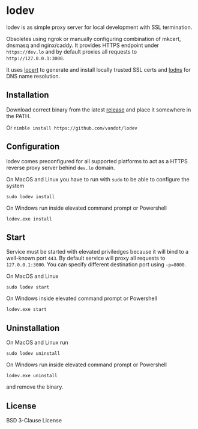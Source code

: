 # lodev
lodev is as simple proxy server for local development with SSL termination.

Obsoletes using ngrok or manually configuring combination of mkcert, dnsmasq and nginx/caddy. It provides HTTPS endpoint under `https://dev.lo` and by default proxies all requests to `http://127.0.0.1:3000`.

It uses [locert](https://github.com/vandot/locert) to generate and install locally trusted SSL certs and [lodns](https://github.com/vandot/lodns) for DNS name resolution.

## Installation
Download correct binary from the latest [release](https://github.com/vandot/lodev/releases) and place it somewhere in the PATH.

Or `nimble install https://github.com/vandot/lodev`

## Configuration
lodev comes preconfigured for all supported platforms to act as a HTTPS reverse proxy server behind `dev.lo` domain.

On MacOS and Linux you have to run with `sudo` to be able to configure the system
```
sudo lodev install
```
On Windows run inside elevated command prompt or Powershell
```
lodev.exe install
```

## Start
Service must be started with elevated priviledges because it will bind to a well-known port `443`. By default service will proxy all requests to `127.0.0.1:3000`. You can specify different destination port using `-p=8000`.

On MacOS and Linux
```
sudo lodev start
```
On Windows inside elevated command prompt or Powershell
```
lodev.exe start
```

## Uninstallation
On MacOS and Linux run 
```
sudo lodev uninstall
```
On Windows run inside elevated command prompt or Powershell
```
lodev.exe uninstall
```
and remove the binary.

## License

BSD 3-Clause License
